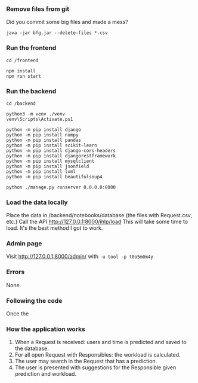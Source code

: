 ### Remove files from git
Did you commit some big files and made a mess?
````
java -jar bfg.jar --delete-files *.csv
````

### Run the frontend
````
cd /frontend

npm install
npm run start
````

### Run the backend

````
cd /backend

python3 -m venv ./venv
venv\Scripts\Activate.ps1

python -m pip install django
python -m pip install numpy
python -m pip install pandas
python -m pip install scikit-learn
python -m pip install django-cors-headers
python -m pip install djangorestframework
python -m pip install mysqlclient
python -m pip install jsonfield
python -m pip install lxml
python -m pip install beautifulsoup4

python ./manage.py runserver 0.0.0.0:8000
````
### Load the data locally
Place the data in /backend/notebooks/database (the files with Request.csv, etc.)
Call the API http://127.0.0.1:8000/ihlp/load
This will take some time to load. It's the best method I got to work.

### Admin page
Visit http://127.0.0.1:8000/admin/ with `-u tool -p t0o5m0m4y`

### Errors
None.

### Following the code

Once the 

### How the application works

1. When a Request is received: users and time is predicted and saved to the database.
2. For all open Request with Responsibles: the workload is calculated.
3. The user may search in the Request that has a prediction.
4. The user is presented with suggestions for the Responsible given prediction and workload.